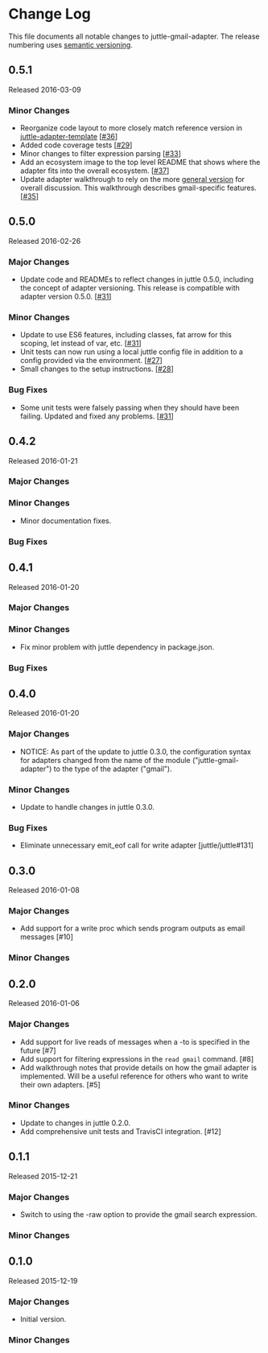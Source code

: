 # Change Log
This file documents all notable changes to juttle-gmail-adapter. The release numbering uses [semantic versioning](http://semver.org).

## 0.5.1
Released 2016-03-09

### Minor Changes
- Reorganize code layout to more closely match reference version in [juttle-adapter-template](https://github.com/juttle/juttle-adapter-template) [[#36](https://github.com/juttle/juttle-gmail-adapter/pull/36)]
- Added code coverage tests [[#29](https://github.com/juttle/juttle-gmail-adapter/issues/29)]
- Minor changes to filter expression parsing [[#33](https://github.com/juttle/juttle-gmail-adapter/pull/33)]
- Add an ecosystem image to the top level README that shows where the adapter fits into the overall ecosystem. [[#37](https://github.com/juttle/juttle-gmail-adapter/pull/37)]
- Update adapter walkthrough to rely on the more [general version](https://github.com/juttle/juttle/blob/master/docs/adapters/adapter_api.md) for overall discussion. This walkthrough describes gmail-specific features. [[#35](https://github.com/juttle/juttle-gmail-adapter/pull/35)]

## 0.5.0
Released 2016-02-26

### Major Changes
- Update code and READMEs to reflect changes in juttle 0.5.0, including the concept of adapter versioning. This release is compatible with adapter version 0.5.0. [[#31](https://github.com/juttle/juttle-gmail-adapter/pull/31)]

### Minor Changes
- Update to use ES6 features, including classes, fat arrow for this scoping, let instead of var, etc. [[#31](https://github.com/juttle/juttle-gmail-adapter/pull/31)]
- Unit tests can now run using a local juttle config file in addition to a config provided via the environment. [[#27](https://github.com/juttle/juttle-gmail-adapter/pull/27)]
- Small changes to the setup instructions. [[#28](https://github.com/juttle/juttle-gmail-adapter/pull/28)]

### Bug Fixes
- Some unit tests were falsely passing when they should have been failing. Updated and fixed any problems. [[#31](https://github.com/juttle/juttle-gmail-adapter/pull/31)]

## 0.4.2
Released 2016-01-21

### Major Changes

### Minor Changes
 - Minor documentation fixes.

### Bug Fixes

## 0.4.1
Released 2016-01-20

### Major Changes

### Minor Changes
 - Fix minor problem with juttle dependency in package.json.

### Bug Fixes

## 0.4.0
Released 2016-01-20

### Major Changes
 - NOTICE: As part of the update to juttle 0.3.0, the configuration syntax for adapters changed from the name of the module ("juttle-gmail-adapter") to the type of the adapter ("gmail").

### Minor Changes
- Update to handle changes in juttle 0.3.0.

### Bug Fixes
- Eliminate unnecessary emit_eof call for write adapter [juttle/juttle#131]

## 0.3.0
Released 2016-01-08

### Major Changes
- Add support for a write proc which sends program outputs as email messages [#10]

### Minor Changes

## 0.2.0
Released 2016-01-06

### Major Changes
- Add support for live reads of messages when a -to is specified in the future [#7]
- Add support for filtering expressions in the ``read gmail`` command. [#8]
- Add walkthrough notes that provide details on how the gmail adapter is implemented. Will be a useful reference for others who want to write their own adapters. [#5]

### Minor Changes
- Update to changes in juttle 0.2.0.
- Add comprehensive unit tests and TravisCI integration. [#12]

## 0.1.1
Released 2015-12-21

### Major Changes
- Switch to using the -raw option to provide the gmail search expression.

### Minor Changes

## 0.1.0
Released 2015-12-19

### Major Changes
- Initial version.

### Minor Changes

